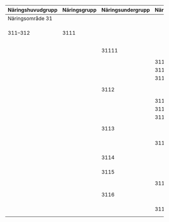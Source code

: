 | Näringshuvudgrupp | Näringsgrupp | Näringsundergrupp | Näringsdetaljgrupp | Primär benämning                        | Sekundär benämning                   |
|--------------------|--------------|-------------------|--------------------|----------------------------------------|--------------------------------------|
| Näringsområde 31   |              |                   |                    |                                        |                                      |
| 311–312            | 3111         |                   |                    | Livsmedels-, dryckesvara- och tobaksvarutillverkning | Livsmedels-, dryckesvara- och tobaksindustri |
|                    |              | 31111             |                    | Slakt, köttvarutillverkning            | Slakteri- och charkuteriindustri     |
|                    |              |                   | 311111             | Slakt                                  | Slakterier                           |
|                    |              |                   | 311112             | Kreatursslakt                          | Kreatursslakterier                   |
|                    |              |                   | 311120             | Fjäderfäslakt                          | Fjäderfässlakterier                  |
|                    |              | 3112              |                    | Kött- och fläskvarutillverkning        | Charkuterier                         |
|                    |              |                   | 31121              | Mjölkvarutillverkning                  | Mejeriindustri                       |
|                    |              |                   | 311210             | Mjölkförädling                         | Mjölkförädlingsindustri              |
|                    |              |                   | 311220             | Gräddtillverkning                      | Gräddindustri                        |
|                    |              | 3113              |                    | Frukt- och grönsakskonservering        | Frukt- och grönsakskonserveringsindustri |
|                    |              |                   | 31130              | Frukt- och grönsakskonservering        | Frukt- och grönsakskonserveringsindustri |
|                    |              | 3114              |                    | Fiskberedning, fiskkonservring         | Fisk- och fiskkonservindustri        |
|                    |              | 3115              |                    | Olje- och fetttillverkning             | Olje- och fetttindustri              |
|                    |              |                   | 31150              | Margarintillverkning                   | Margarinindustri                     |
|                    |              | 3116              |                    | Tillverkning av kvarnprodukter         | Kvarnindustri                        |
|                    |              |                   | 31160              | Annan olje- och fetttillverkning       | Annan olje- och fetttindustri        |
